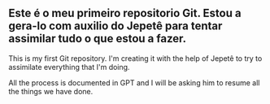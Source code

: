 Este é o meu primeiro repositorio Git. 
Estou a gera-lo com auxilio do Jepetê para tentar assimilar tudo o que estou a fazer. 
------------------
This is my first Git repository.
I'm creating it with the help of Jepetê to try to assimilate everything that I'm doing.

All the process is documented in GPT and I will be asking him to resume all the things we have done.
